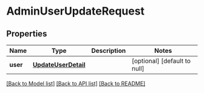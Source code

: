 # AdminUserUpdateRequest
## Properties

Name | Type | Description | Notes
------------ | ------------- | ------------- | -------------
**user** | [**UpdateUserDetail**](UpdateUserDetail.md) |  | [optional] [default to null]

[[Back to Model list]](../README.md#documentation-for-models) [[Back to API list]](../README.md#documentation-for-api-endpoints) [[Back to README]](../README.md)

